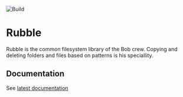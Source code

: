 ![Build](https://ci.appveyor.com/api/projects/status/github/unic/bob-rubble?svg=true)

# Rubble

Rubble is the common filesystem library of the Bob crew. Copying and deleting folders and files based on patterns is his speciallity.

## Documentation

See [latest documentation](https://unic.github.io/bob-rubble)

